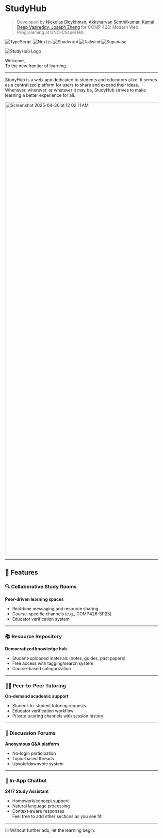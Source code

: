# StudyHub

> Developed by [Nickolas Bleykhman, Akksharvan Senthilkumar, Kamal Deep Vasireddy, Joseph Zheng]() for COMP 426: Modern Web Programming at UNC-Chapel Hill.

![TypeScript](https://img.shields.io/badge/-TypeScript-05122A?style=flat&logo=typescript)
![Next.js](https://img.shields.io/badge/-Next.js-05122A?style=flat&logo=nextdotjs)
![Shadcn/ui](https://img.shields.io/badge/-Shadcn_UI-05122A?style=flat&logo=shadcnui)
![Tailwind](https://img.shields.io/badge/-Tailwind-05122A?style=flat&logo=tailwindcss)
![Supabase](https://img.shields.io/badge/-Supabase-05122A?style=flat&logo=supabase)

![StudyHub Logo](https://github.com/user-attachments/assets/ab385939-4af9-4ff9-b5ea-c2f305dce484)

Welcome,  
 To the new frontier of learning.


---

StudyHub is a web-app dedicated to students and educators alike. It serves as a centralized platform for users to share and expand their ideas. Whenever, wherever, or whatever it may be, StudyHub strives to make learning a better experience for all.

 <img width="1491" alt="Screenshot 2025-04-30 at 12 02 11 AM" src="https://github.com/user-attachments/assets/08259ba9-64e6-43cd-96b8-9b724494ef6a" />

 
 ---
 
 ## 🚀 Features
 
 ### 🔍 Collaborative Study Rooms
  **Peer-driven learning spaces**  
  - Real-time messaging and resource sharing  
  - Course-specific channels (e.g., COMP426-SP25)  
  - Educator verification system  
  
  ---
  
  ### 📚 Resource Repository
  **Democratized knowledge hub**  
  - Student-uploaded materials (notes, guides, past papers)  
  - Free access with tagging/search system  
  - Course-based categorization  
  
  ---
  
  ### 👩🏫 Peer-to-Peer Tutoring
  **On-demand academic support**  
  - Student-to-student tutoring requests  
  - Educator verification workflow  
  - Private tutoring channels with session history  
  
  
  ---
  
  ### 💬 Discussion Forums
  **Anonymous Q&A platform**  
  - No-login participation  
  - Topic-based threads  
  - Upvote/downvote system  
  
  
  ---
  
  ### 🤖 In-App Chatbot
  **24/7 Study Assistant**  
  - Homework/concept support  
  - Natural language processing  
  - Context-aware responses  
   Feel free to add other sections as you see fit!

---

⬡ Without further ado, let the learning begin.
